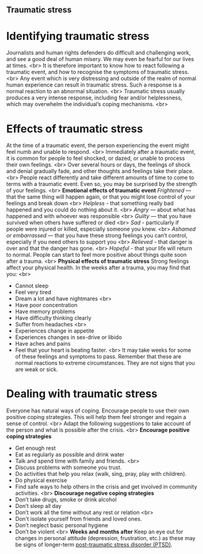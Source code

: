 
## Traumatic stress

# Identifying traumatic stress
Journalists and human rights defenders do difficult and challenging work, and see a good deal of human misery. We may even be fearful for our lives at times.
&lt;br&gt;
It is therefore important to know how to react following a traumatic event, and how to recognise the symptoms of traumatic stress.
&lt;br&gt;
Any event which is very distressing and outside of the realm of normal human experience can result in traumatic stress. Such a response is a normal reaction to an abnormal situation.
&lt;br&gt;
Traumatic stress usually produces a very intense response, including fear and/or helplessness, which may overwhelm the individual’s coping mechanisms.
&lt;br&gt;

# Effects of traumatic stress
At the time of a traumatic event, the person experiencing the event might feel numb and unable to respond.
&lt;br&gt;
Immediately after a traumatic event, it is common for people to feel shocked, or dazed, or unable to process their own feelings.
&lt;br&gt;
Over several hours or days, the feelings of shock and denial gradually fade, and other thoughts and feelings take their place.
&lt;br&gt;
People react differently and take different amounts of time to come to terms with a traumatic event. Even so, you may be surprised by the strength of your feelings.
&lt;br&gt;
**Emotional effects of traumatic event**
*Frightened* — that the same thing will happen again, or that you might lose control of your feelings and break down
&lt;br&gt;
*Helpless* - that something really bad happened and you could do nothing about it.
&lt;br&gt;
*Angry* — about what has happened and with whoever was responsible
&lt;br&gt;
*Guilty* — that you have survived when others have suffered or died
&lt;br&gt;
*Sad* - particularly if people were injured or killed, especially someone you knew.
&lt;br&gt;
*Ashamed or embarrassed* — that you have these strong feelings you can’t control, especially if you need others to support you
&lt;br&gt;
*Relieved* - that danger is over and that the danger has gone.
&lt;br&gt;
*Hopeful* - that your life will return to normal. People can start to feel more positive about things quite soon after a trauma.
&lt;br&gt;
**Physical effects of traumatic stress**
Strong feelings affect your physical health. In the weeks after a trauma, you may find that you:
&lt;br&gt;
- Cannot sleep
- Feel very tired
- Dream a lot and have nightmares
&lt;br&gt;
- Have poor concentration
- Have memory problems
- Have difficulty thinking clearly
- Suffer from headaches
&lt;br&gt;
- Experiences change in appetite
- Experiences changes in sex-drive or libido
- Have aches and pains
- Feel that your heart is beating faster.
&lt;br&gt;
It may take weeks for some of these feelings and symptoms to pass. Remember that these are normal reactions to extreme circumstances. They are not signs that you are weak or sick.

# Dealing with traumatic stress

Everyone has natural ways of coping. Encourage people to use their own positive coping strategies. This will help them feel stronger and regain a sense of control.
&lt;br&gt;
Adapt the following suggestions to take account of the person and what is possible after the crisis.
&lt;br&gt;
**Encourage positive coping strategies**
- Get enough rest
- Eat as regularly as possible and drink water
- Talk and spend time with family and friends.
&lt;br&gt;
- Discuss problems with someone you trust.
- Do activities that help you relax (walk, sing, pray, play with children).
- Do physical exercise
- Find safe ways to help others in the crisis and get involved in community activities.
&lt;br&gt;
**Discourage negative coping strategies**
- Don’t take drugs, smoke or drink alcohol
- Don’t sleep all day
- Don’t work all the time without any rest or relation
&lt;br&gt;
- Don&#39;t isolate yourself from friends and loved ones.
- Don’t neglect basic personal hygiene
- Don’t be violent
&lt;br&gt;
**Weeks and months after**
Keep an eye out for changes in personal attitude (depression, frustration, etc.) as these may be signs of longer-term [post-traumatic stress disorder (PTSD)](en/topics/understand-2-security/2-your-well-being/3-7-learn.md).
